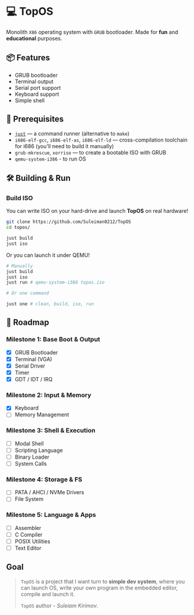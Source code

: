 # 💻 TopOS

Monolith `X86` operating system with `GRUB` bootloader.
Made for **fun** and **educational** purposes.

## 📦 Features

- GRUB bootloader
- Terminal output
- Serial port support
- Keyboard support
- Simple shell

## 🔧 Prerequisites

- [`just`](https://github.com/casey/just) — a command runner (alternative to `make`)
- `i686-elf-gcc`, `i686-elf-as`, `i686-elf-ld` — cross-compilation toolchain
  for i686 (you'll need to build it manually)
- `grub-mkrescue`, `xorriso` — to create a bootable ISO with GRUB
- `qemu-system-i386` - to run OS

## 🛠 Building & Run

### Build ISO

You can write ISO on your hard-drive and launch **TopOS** on real hardware!

```bash
git clone https://github.com/Suleiman0212/TopOS
cd topos/

just build
just iso
```

Or you can launch it under QEMU!

```bash
# Manually
just build
just iso
just run # qemu-system-i386 topos.iso

# Or one command

just one # clean, build, iso, run
```

## 🧪 Roadmap

### Milestone 1: Base Boot & Output

- [x] GRUB Bootloader
- [x] Terminal (VGA)
- [x] Serial Driver
- [x] Timer
- [x] GDT / IDT / IRQ

### Milestone 2: Input & Memory

- [x] Keyboard
- [ ] Memory Management

### Milestone 3: Shell & Execution

- [ ] Modal Shell
- [ ] Scripting Language
- [ ] Binary Loader
- [ ] System Calls

### Milestone 4: Storage & FS

- [ ] PATA / AHCI / NVMe Drivers
- [ ] File System

### Milestone 5: Language & Apps

- [ ] Assembler
- [ ] C Compiler
- [ ] POSIX Utilities
- [ ] Text Editor

## Goal

> `TopOS` is a project that I want turn to **simple dev system**,
> where you can launch OS, write your own program in the embedded editor,
> compile and launch it.
>
> `TopOS` author - _Suleiam Kirimov_.
